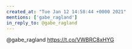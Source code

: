 ```yaml
---
created_at: "Tue Jan 12 14:58:44 +0000 2021"
mentions: ['gabe_ragland']
in_reply_to: @gabe_ragland
---
```


@gabe_ragland https://t.co/VWBRC8xHYG